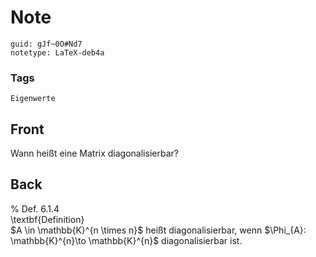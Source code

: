 # Note
```
guid: gJf~0O#Nd7
notetype: LaTeX-deb4a
```

### Tags
```
Eigenwerte
```

## Front
Wann heißt eine Matrix diagonalisierbar?

## Back
<div>% Def. 6.1.4</div><div>
</div><div>\textbf{Definition}</div><div>
</div>$A \in \mathbb{K}^{n \times n}$ heißt diagonalisierbar, wenn $\Phi_{A}: \mathbb{K}^{n}\to \mathbb{K}^{n}$ diagonalisierbar ist.
